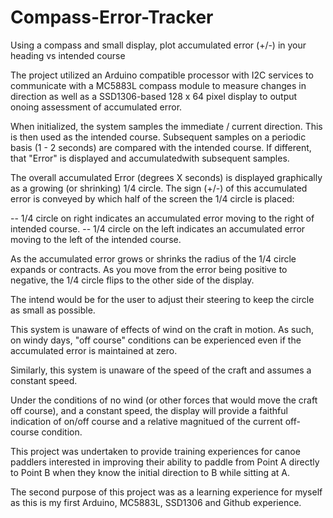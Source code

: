 # Compass-Error-Tracker
Using a compass and small display, plot accumulated error (+/-) in your heading vs intended course

The project utilized an Arduino compatible processor with I2C services to communicate with a MC5883L compass module to measure changes in direction 
as well as a SSD1306-based 128 x 64 pixel display to output onoing assessment of accumulated error.

When initialized, the system samples the immediate / current direction.  This is then used as the intended course.
Subsequent samples on a periodic basis (1 - 2 seconds) are compared with the intended course.  If different, that "Error" is displayed and accumulatedwith subsequent samples. 

The overall accumulated Error (degrees X seconds) is displayed graphically as a growing (or shrinking) 1/4 circle. The sign (+/-) of this accumulated
error is conveyed by which half of the screen the 1/4 circle is placed:

-- 1/4 circle on right indicates an accumulated error moving to the right of intended course.
-- 1/4 circle on the left indicates an accumulated error moving to the left of the intended course.

As the accumulated error grows or shrinks the radius of the 1/4 circle expands or contracts. As you move from the error being positive to negative, 
the 1/4 circle flips to the other side of the display.

The intend would be for the user to adjust their steering to keep the circle as small as possible. 

This system is unaware of effects of wind on the craft in motion.  As such, on windy days, "off course" conditions can be experienced even
if the accumulated error is maintained at zero. 

Similarly, this system is unaware of the speed of the craft and assumes a constant speed. 

Under the conditions of no wind (or other forces that would move the craft off course), and a constant speed, the display will provide a faithful indication of on/off course and a relative magnitued of the current off-course condition. 

This project was undertaken to provide training experiences for canoe paddlers interested in improving their ability to paddle from Point A 
directly to Point B when they know the initial direction to B while sitting at A. 

The second purpose of this project was as a learning experience for myself as this is my first Arduino, MC5883L, SSD1306 and Github experience. 

